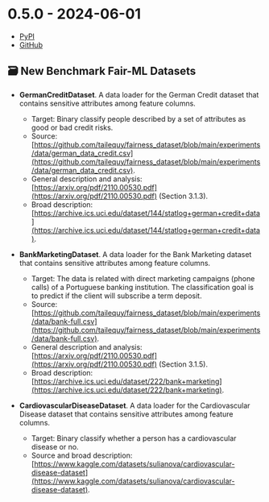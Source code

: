 # 0.5.0 - 2024-06-01

- [PyPI](https://pypi.org/project/virny/)
- [GitHub](https://github.com/DataResponsibly/Virny/releases/tag/0.5.0)


## 🗃 New Benchmark Fair-ML Datasets

* **GermanCreditDataset**. A data loader for the German Credit dataset that contains sensitive attributes among feature columns.
    * Target: Binary classify people described by a set of attributes as good or bad credit risks.
    * Source: [https://github.com/tailequy/fairness_dataset/blob/main/experiments/data/german_data_credit.csv](https://github.com/tailequy/fairness_dataset/blob/main/experiments/data/german_data_credit.csv).
    * General description and analysis: [https://arxiv.org/pdf/2110.00530.pdf](https://arxiv.org/pdf/2110.00530.pdf) (Section 3.1.3).
    * Broad description: [https://archive.ics.uci.edu/dataset/144/statlog+german+credit+data](https://archive.ics.uci.edu/dataset/144/statlog+german+credit+data).

* **BankMarketingDataset**. A data loader for the Bank Marketing dataset that contains sensitive attributes among feature columns.
    * Target: The data is related with direct marketing campaigns (phone calls) of a Portuguese banking institution. The classification goal is to predict if the client will subscribe a term deposit.
    * Source: [https://github.com/tailequy/fairness_dataset/blob/main/experiments/data/bank-full.csv](https://github.com/tailequy/fairness_dataset/blob/main/experiments/data/bank-full.csv).
    * General description and analysis: [https://arxiv.org/pdf/2110.00530.pdf](https://arxiv.org/pdf/2110.00530.pdf) (Section 3.1.5).
    * Broad description: [https://archive.ics.uci.edu/dataset/222/bank+marketing](https://archive.ics.uci.edu/dataset/222/bank+marketing).

* **CardiovascularDiseaseDataset**. A data loader for the Cardiovascular Disease dataset that contains sensitive attributes among feature columns.
    * Target: Binary classify whether a person has a cardiovascular disease or no.
    * Source and broad description: [https://www.kaggle.com/datasets/sulianova/cardiovascular-disease-dataset](https://www.kaggle.com/datasets/sulianova/cardiovascular-disease-dataset).
